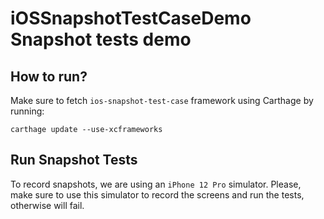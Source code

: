 #  iOSSnapshotTestCaseDemo Snapshot tests demo

## How to run?

Make sure to fetch `ios-snapshot-test-case` framework using Carthage  by running:

`carthage update --use-xcframeworks`

## Run Snapshot Tests

To record snapshots, we are using an `iPhone 12 Pro` simulator. Please, make sure to use this simulator to record the screens and run the tests, otherwise will fail.
